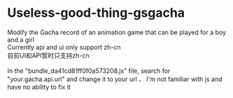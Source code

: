 # Useless-good-thing-gsgacha
Modify the Gacha record of an animation game that can be played for a boy and a girl \
Currently api and ui only support zh-cn \
目前UI和API暂时只支持zh-cn \
\
In the "bundle_da41cd81ff0f0a573208.js" file, search for "your.gacha.api.url" and change it to your url 、
I'm not familiar with js and have no ability to fix it 